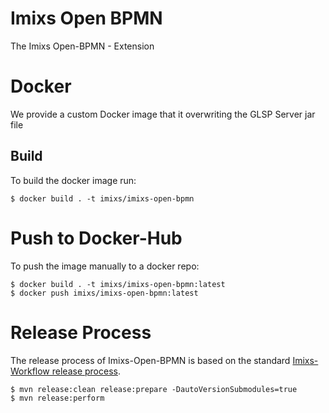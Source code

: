 # Imixs Open BPMN

The Imixs Open-BPMN - Extension

# Docker

We provide a custom Docker image that it overwriting the GLSP Server jar file

## Build

To build the docker image run:

    $ docker build . -t imixs/imixs-open-bpmn

# Push to Docker-Hub

To push the image manually to a docker repo:

    $ docker build . -t imixs/imixs-open-bpmn:latest
    $ docker push imixs/imixs-open-bpmn:latest

# Release Process

The release process of Imixs-Open-BPMN is based on the standard [Imixs-Workflow release process](https://github.com/imixs/imixs-workflow/wiki/Releasemanagement-and-versioning).

    $ mvn release:clean release:prepare -DautoVersionSubmodules=true
    $ mvn release:perform
